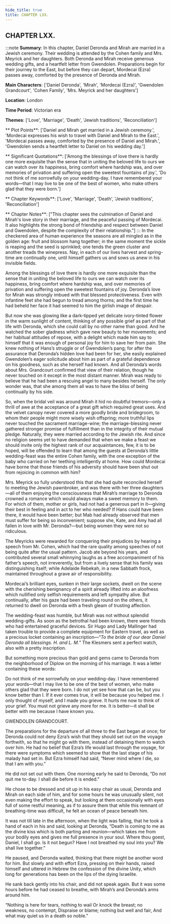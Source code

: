 ```yaml
---
hide_title: true
title: CHAPTER LXX.
---
```

## CHAPTER LXX.
:::note
**Summary**:
In this chapter, Daniel Deronda and Mirah are married in a Jewish ceremony. Their wedding is attended by the Cohen family and Mrs. Meyrick and her daughters. Both Deronda and Mirah receive generous wedding gifts, and a heartfelt letter from Gwendolen. Preparations begin for their journey to the East, but before they can depart, Mordecai (Ezra) passes away, comforted by the presence of Deronda and Mirah.

**Main Characters**:
['Daniel Deronda', 'Mirah', 'Mordecai (Ezra)', 'Gwendolen Grandcourt', 'Cohen Family', 'Mrs. Meyrick and her daughters']

**Location**:
London

**Time Period**:
Victorian era

**Themes**:
['Love', 'Marriage', 'Death', 'Jewish traditions', 'Reconciliation']

** Plot Points**:
['Daniel and Mirah get married in a Jewish ceremony.', 'Mordecai expresses his wish to travel with Daniel and Mirah to the East.', 'Mordecai passes away, comforted by the presence of Daniel and Mirah.', 'Gwendolen sends a heartfelt letter to Daniel on his wedding day.']

** Significant Quotations**:
['Among the blessings of love there is hardly one more exquisite than the sense that in uniting the beloved life to ours we can watch over its happiness, bring comfort where hardship was, and over memories of privation and suffering open the sweetest fountains of joy.', 'Do not think of me sorrowfully on your wedding-day. I have remembered your words—that I may live to be one of the best of women, who make others glad that they were born.']

** Chapter Keywords**:
['Love', 'Marriage', 'Death', 'Jewish traditions', 'Reconciliation']

** Chapter Notes**:
["This chapter sees the culmination of Daniel and Mirah's love story in their marriage, and the peaceful passing of Mordecai. It also highlights the strong bond of friendship and respect between Daniel and Gwendolen, despite the complexity of their relationship."]
:::
In the checkered area of human experience the seasons are all mingled as in the golden age: fruit and blossom hang together; in the same moment the sickle is reaping and the seed is sprinkled; one tends the green cluster and another treads the winepress. Nay, in each of our lives harvest and spring-time are continually one, until himself gathers us and sows us anew in his invisible fields. 

Among the blessings of love there is hardly one more exquisite than the sense that in uniting the beloved life to ours we can watch over its happiness, bring comfort where hardship was, and over memories of privation and suffering open the sweetest fountains of joy. Deronda’s love for Mirah was strongly imbued with that blessed protectiveness. Even with infantine feet she had begun to tread among thorns; and the first time he had beheld her face it had seemed to him the girlish image of despair. 

But now she was glowing like a dark-tipped yet delicate ivory-tinted flower in the warm sunlight of content, thinking of any possible grief as part of that life with Deronda, which she could call by no other name than good. And he watched the sober gladness which gave new beauty to her movements; and her habitual attitudes of repose, with a delight which made him say to himself that it was enough of personal joy for him to save her from pain. She knew nothing of Hans’s struggle or of Gwendolen’s pang; for after the assurance that Deronda’s hidden love had been for her, she easily explained Gwendolen’s eager solicitude about him as part of a grateful dependence on his goodness, such as she herself had known. And all Deronda’s words about Mrs. Grandcourt confirmed that view of their relation, though he never touched on it except in the most distant manner. Mirah was ready to believe that he had been a rescuing angel to many besides herself. The only wonder was, that she among them all was to have the bliss of being continually by his side. 

So, when the bridal veil was around Mirah it hid no doubtful tremors—only a thrill of awe at the acceptance of a great gift which required great uses. And the velvet canopy never covered a more goodly bride and bridegroom, to whom their people might more wisely wish offspring; more truthful lips never touched the sacrament marriage-wine; the marriage-blessing never gathered stronger promise of fulfillment than in the integrity of their mutual pledge. Naturally, they were married according to the Jewish rite. And since no religion seems yet to have demanded that when we make a feast we should invite only the highest rank of our acquaintances, few, it is to be hoped, will be offended to learn that among the guests at Deronda’s little wedding-feast was the entire Cohen family, with the one exception of the baby who carried on her teething intelligently at home. How could Mordecai have borne that those friends of his adversity should have been shut out from rejoicing in common with him? 

Mrs. Meyrick so fully understood this that she had quite reconciled herself to meeting the Jewish pawnbroker, and was there with her three daughters—all of them enjoying the consciousness that Mirah’s marriage to Deronda crowned a romance which would always make a sweet memory to them. For which of them, mother or girls, had not had a generous part in it—giving their best in feeling and in act to her who needed? If Hans could have been there, it would have been better; but Mab had already observed that men must suffer for being so inconvenient; suppose she, Kate, and Amy had all fallen in love with Mr. Deronda?—but being women they were not so ridiculous. 

The Meyricks were rewarded for conquering their prejudices by hearing a speech from Mr. Cohen, which had the rare quality among speeches of not being quite after the usual pattern. Jacob ate beyond his years, and contributed several small whinnying laughs as a free accompaniment of his father’s speech, not irreverently, but from a lively sense that his family was distinguishing itself; while Adelaide Rebekah, in a new Sabbath frock, maintained throughout a grave air of responsibility. 

Mordecai’s brilliant eyes, sunken in their large sockets, dwelt on the scene with the cherishing benignancy of a spirit already lifted into an aloofness which nullified only selfish requirements and left sympathy alive. But continually, after his gaze had been traveling round on the others, it returned to dwell on Deronda with a fresh gleam of trusting affection. 

The wedding-feast was humble, but Mirah was not without splendid wedding-gifts. As soon as the betrothal had been known, there were friends who had entertained graceful devices. Sir Hugo and Lady Mallinger had taken trouble to provide a complete equipment for Eastern travel, as well as a precious locket containing an inscription—“_To the bride of our dear Daniel Deronda all blessings. H. and L. M._” The Klesmers sent a perfect watch, also with a pretty inscription. 

But something more precious than gold and gems came to Deronda from the neighborhood of Diplow on the morning of his marriage. It was a letter containing these words: 

Do not think of me sorrowfully on your wedding-day. I have remembered your words—that I may live to be one of the best of women, who make others glad that they were born. I do not yet see how that can be, but you know better than I. If it ever comes true, it will be because you helped me. I only thought of myself, and I made you grieve. It hurts me now to think of your grief. You must not grieve any more for me. It is better—it shall be better with me because I have known you. 

GWENDOLEN GRANDCOURT. 

The preparations for the departure of all three to the East began at once; for Deronda could not deny Ezra’s wish that they should set out on the voyage forthwith, so that he might go with them, instead of detaining them to watch over him. He had no belief that Ezra’s life would last through the voyage, for there were symptoms which seemed to show that the last stage of his malady had set in. But Ezra himself had said, “Never mind where I die, so that I am with you.” 

He did not set out with them. One morning early he said to Deronda, “Do not quit me to-day. I shall die before it is ended.” 

He chose to be dressed and sit up in his easy chair as usual, Deronda and Mirah on each side of him, and for some hours he was unusually silent, not even making the effort to speak, but looking at them occasionally with eyes full of some restful meaning, as if to assure them that while this remnant of breathing-time was difficult, he felt an ocean of peace beneath him. 

It was not till late in the afternoon, when the light was falling, that he took a hand of each in his and said, looking at Deronda, “Death is coming to me as the divine kiss which is both parting and reunion—which takes me from your bodily eyes and gives me full presence in your soul. Where thou goest, Daniel, I shall go. Is it not begun? Have I not breathed my soul into you? We shall live together.” 

He paused, and Deronda waited, thinking that there might be another word for him. But slowly and with effort Ezra, pressing on their hands, raised himself and uttered in Hebrew the confession of the divine Unity, which long for generations has been on the lips of the dying Israelite. 

He sank back gently into his chair, and did not speak again. But it was some hours before he had ceased to breathe, with Mirah’s and Deronda’s arms around him. 

  “Nothing is here for tears, nothing to wail   Or knock the breast; no weakness, no contempt,   Dispraise or blame; nothing but well and fair,   And what may quiet us in a death so noble.”
